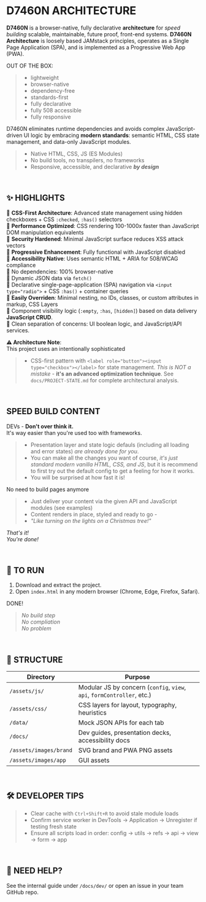 # D7460N ARCHITECTURE 

**D7460N** is a browser-native, fully declarative **architecture** for _speed building_
scalable, maintainable, future proof, front-end systems. **D7460N Architecture** is loosely based JAMstack principles, operates as a Single Page Application (SPA), and is implemented as a Progressive Web App (PWA).

OUT OF THE BOX:

> - lightweight
> - browser-native
> - dependency-free
> - standards-first
> - fully declarative
> - fully 508 accessible
> - fully responsive

D7460N eliminates runtime dependencies and avoids complex JavaScript-driven UI
logic by embracing **modern standards**: semantic HTML, CSS state management, and
data-only JavaScript modules.

> - Native HTML, CSS, JS (ES Modules)
> - No build tools, no transpilers, no frameworks
> - Responsive, accessible, and declarative _**by design**_

<br>

## ✨ HIGHLIGHTS 

🔹 **CSS-First Architecture**: Advanced state management using hidden checkboxes + CSS `:checked`, `:has()` selectors<br> 
🔹 **Performance Optimized**: CSS rendering 100-1000x faster than JavaScript DOM manipulation equivalents<br>
🔹 **Security Hardened**: Minimal JavaScript surface reduces XSS attack vectors<br>
🔹 **Progressive Enhancement**: Fully functional with JavaScript disabled<br>
🔹 **Accessibility Native**: Uses semantic HTML + ARIA for 508/WCAG compliance<br>
🔹 No dependencies: 100% browser-native<br>
🔹 Dynamic JSON data via `fetch()`<br>
🔹 Declarative single-page-application (SPA) navigation via `<input type="radio">` + CSS `:has()` + container queries<br>
🔹 **Easily Overriden**: Minimal nesting, no IDs, classes, or custom attributes in markup, CSS Layers<br>
🔹 Component visibility logic (`:empty`, `:has`, `[hidden]`) based on data delivery **JavaScript CRUD**.<br>
🔹 Clean separation of concerns: UI boolean logic, and JavaScript/API services.

**⚠️ Architecture Note**:<br>
This project uses an intentionally sophisticated<br>
> - CSS-first pattern with `<label role="button"><input type="checkbox"></label>` for state management. _This is NOT a mistake_ - **it's an advanced optimization technique**. See `docs/PROJECT-STATE.md` for complete architectural analysis.

<br>

## SPEED BUILD CONTENT 

DEVs - **Don't over think it.**<br>
It's way easier than you're used too with frameworks.<br>
> - Presentation layer and state logic defauls (including all loading and error states) _are already done for you_.
> - You can make all the changes you want of course, _it's just standard modern vanilla HTML, CSS, and JS_, but it is recommend to first try out the default config to get a feeling for how it works. 
> - You will be surprised at how fast it is!

No need to build pages anymore<br>
> - Just deliver your content via the given API and JavaScript modules (see examples)
> - Content renders in place, styled and ready to go - 
> - _"Like turning on the lights on a Christmas tree!"_

_That's it!_<br>
_You're done!_

<br>

## 🚀 TO RUN

1. Download and extract the project.
2. Open `index.html` in any modern browser (Chrome, Edge, Firefox, Safari).

DONE!

> _No build step<br> No compliation<br> No problem_

<br>

## 📂 STRUCTURE 

| Directory              | Purpose                                                                 |
| ---------------------- | ----------------------------------------------------------------------- |
| `/assets/js/`          | Modular JS by concern (`config`, `view`, `api`, `formController`, etc.) |
| `/assets/css/`         | CSS layers for layout, typography, heuristics                           |
| `/data/`               | Mock JSON APIs for each tab                                             |
| `/docs/`               | Dev guides, presentation decks, accessibility docs                      |
| `/assets/images/brand` | SVG brand and PWA PNG assets                                            |
| `/assets/images/app`   | GUI assets                                                              |

<br>

## 🛠️ DEVELOPER TIPS 

> - Clear cache with `Ctrl+Shift+R` to avoid stale module loads
> - Confirm service worker in DevTools → Application → Unregister if testing fresh
  state
> - Ensure all scripts load in order: config → utils → refs → api → view → form →
  app

<br>

## 🙋 NEED HELP?

See the internal guide under `/docs/dev/` or open an issue in your team GitHub
repo.
